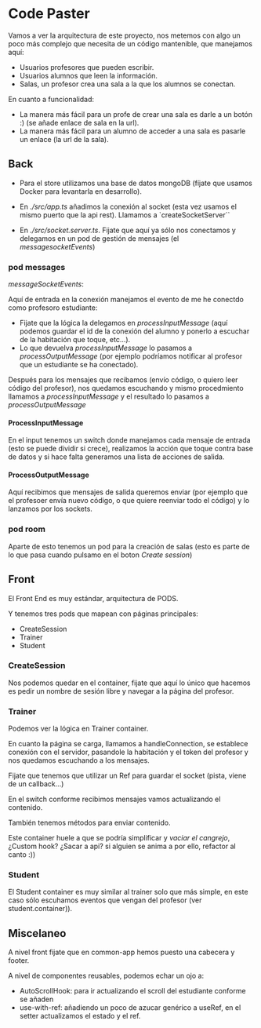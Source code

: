 # Code Paster

Vamos a ver la arquitectura de este proyecto, nos metemos con algo un poco más complejo que necesita de
un código mantenible, que manejamos aquí:

- Usuarios profesores que pueden escribir.
- Usuarios alumnos que leen la información.
- Salas, un profesor crea una sala a la que los alumnos se conectan.

En cuanto a funcionalidad:

- La manera más fácil para un profe de crear una sala es darle a un botón :) (se añade enlace de sala en la url).
- La manera más fácil para un alumno de acceder a una sala es pasarle un enlace (la url de la sala).

## Back

- Para el store utilizamos una base de datos mongoDB (fíjate que usamos Docker para levantarla en desarrollo).

- En _./src/app.ts_ añadimos la conexión al socket (esta vez usamos el mismo puerto que la api rest). Llamamos a `createSocketServer``

- En _./src/socket.server.ts_. Fijate que aquí ya sólo nos conectamos y delegamos en un pod de gestión de mensajes (el _messagesocketEvents_)

### pod messages

_messageSocketEvents_:

Aquí de entrada en la conexión manejamos el evento de me he conectdo como profesoro estudiante:

- Fijate que la lógica la delegamos en _processInputMessage_ (aquí podemos guardar el id de la conexión del alumno y ponerlo a escuchar de la habitación que toque, etc...).
- Lo que devuelva _processInputMessage_ lo pasamos a _processOutputMessage_ (por ejemplo podríamos notificar al profesor
  que un estudiante se ha conectado).

Después para los mensajes que recibamos (envío código, o quiero leer código del profesor), nos quedamos escuchando y mismo procedmiento
llamamos a _processInputMessage_ y el resultado lo pasamos a _processOutputMessage_

#### ProcessInputMessage

En el input tenemos un switch donde manejamos cada mensaje de entrada (esto se puede dividir si crece), realizamos la acción
que toque contra base de datos y si hace falta generamos una lista de acciones de salida.

#### ProcessOutputMessage

Aquí recibimos que mensajes de salida queremos enviar (por ejemplo que el profesoer envía nuevo código, o que quiere reenviar
todo el código) y lo lanzamos por los sockets.

### pod room

Aparte de esto tenemos un pod para la creación de salas (esto es parte de lo que pasa cuando pulsamo en el boton _Create session_)

## Front

El Front End es muy estándar, arquitectura de PODS.

Y tenemos tres pods que mapean con páginas principales:

- CreateSession
- Trainer
- Student

### CreateSession

Nos podemos quedar en el container, fijate que aquí lo único que hacemos es pedir un nombre de sesión
libre y navegar a la página del profesor.

### Trainer

Podemos ver la lógica en Trainer container.

En cuanto la página se carga, llamamos a handleConnection, se establece conexión con el servidor,
pasandole la habitación y el token del profesor y nos quedamos escuchando a los mensajes.

Fijate que tenemos que utilizar un Ref para guardar el socket (pista, viene de un callback...)

En el switch conforme recibimos mensajes vamos actualizando el contenido.

También tenemos métodos para enviar contenido.

Este container huele a que se podría simplificar y _vaciar el cangrejo_, ¿Custom hook? ¿Sacar a api?
si alguien se anima a por ello, refactor al canto :))

### Student

El Student container es muy similar al trainer solo que más simple, en este caso sólo escuhamos
eventos que vengan del profesor (ver student.container)).

## Miscelaneo

A nivel front fijate que en common-app hemos puesto una cabecera y footer.

A nivel de componentes reusables, podemos echar un ojo a:

- AutoScrollHook: para ir actualizando el scroll del estudiante conforme se añaden
- use-with-ref: añadiendo un poco de azucar genérico a useRef, en el setter actualizamos el estado y el ref.
